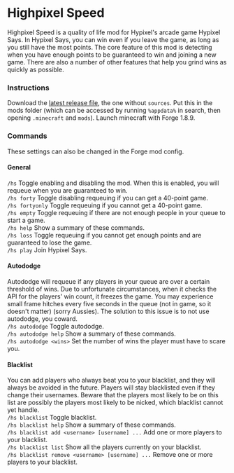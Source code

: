 # Highpixel Speed

Highpixel Speed is a quality of life mod for Hypixel's arcade game Hypixel Says.
In Hypixel Says, you can win even if you leave the game, as long as you still have the most points.
The core feature of this mod is detecting when you have enough points to be guaranteed to win and joining a new game.
There are also a number of other features that help you grind wins as quickly as possible.

### Instructions
Download the [latest release file](https://github.com/HighpixelSpeed/HighpixelSpeed/releases/latest), the one without `sources`.
Put this in the mods folder (which can be accessed by running `%appdata%` in search, then opening `.minecraft` and `mods`).
Launch minecraft with Forge 1.8.9.

### Commands
These settings can also be changed in the Forge mod config.

#### General
`/hs` Toggle enabling and disabling the mod. When this is enabled, you will requeue when you are guaranteed to win.  
`/hs forty` Toggle disabling requeuing if you can get a 40-point game.  
`/hs fortyonly` Toggle requeuing if you cannot get a 40-point game.  
`/hs empty` Toggle requeuing if there are not enough people in your queue to start a game.  
`/hs help` Show a summary of these commands.  
`/hs loss` Toggle requeuing if you cannot get enough points and are guaranteed to lose the game.  
`/hs play` Join Hypixel Says.

#### Autododge
Autododge will requeue if any players in your queue are over a certain threshold of wins.
Due to unfortunate circumstances, when it checks the API for the players' win count, it freezes the game.
You may experience small frame hitches every five seconds in the queue (not in game, so it doesn't matter) (sorry Aussies).
The solution to this issue is to not use autododge, you coward.  
`/hs autododge` Toggle autododge.  
`/hs autododge help` Show a summary of these commands.  
`/hs autododge <wins>` Set the number of wins the player must have to scare you.

#### Blacklist
You can add players who always beat you to your blacklist, and they will always be avoided in the future.
Players will stay blacklisted even if they change their usernames.
Beware that the players most likely to be on this list are possibly the players most likely to be nicked, which blacklist cannot yet handle.  
`/hs blacklist` Toggle blacklist.  
`/hs blacklist help` Show a summary of these commands.  
`/hs blacklist add <username> [username] ...` Add one or more players to your blacklist.  
`/hs blacklist list` Show all the players currently on your blacklist.  
`/hs blacklist remove <username> [username] ...` Remove one or more players to your blacklist.

